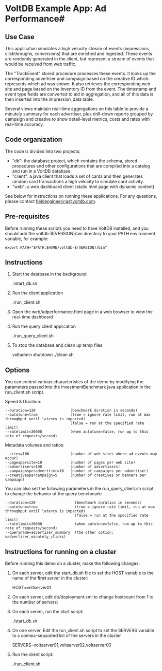 # VoltDB Example App: Ad Performance#

Use Case
--------
This application simulates a high velocity stream of events (impressions, clickthroughs, conversions) that are enriched and ingested.  These events are randomly generated in the client, but represent a stream of events that would be received from web traffic.

The "TrackEvent" stored procedure processes these events.  It looks up the corresponding advertiser and campaign based on the creative ID which represents which ad was shown.  It also retrieves the corresponding web site and page based on the inventory ID from the event.  The timestamp and event type fields are converted to aid in aggregation, and all of this data is then inserted into the impression_data table.

Several views maintain real-time aggregations on this table to provide a minutely summary for each advertiser, plus drill-down reports grouped by campaign and creative to show detail-level metrics, costs and rates with real-time accuracy.

Code organization
-----------------
The code is divided into two projects:

- "db": the database project, which contains the schema, stored procedures and other configurations that are compiled into a catalog and run in a VoltDB database.  
- "client": a java client that loads a set of cards and then generates random card transactions a high velocity to simulate card activity.
- "web": a web dashboard client (static html page with dynamic content)

See below for instructions on running these applications.  For any questions, 
please contact fieldengineering@voltdb.com.

Pre-requisites
--------------
Before running these scripts you need to have VoltDB installed, and you should add the voltdb-$(VERSION)/bin directory to your PATH environment variable, for example:

    export PATH="$PATH:$HOME/voltdb-$(VERSION)/bin"


Instructions
------------

1. Start the database in the background

    ./start_db.sh
     
2. Run the client application

    ./run_client.sh

3. Open the web/adperformance.html page in a web browser to view the real-time dashboard

4. Run the query client application

    ./run_query_client.sh

5. To stop the database and clean up temp files

    voltadmin shutdown
    ./clean.sh


Options
-------
You can control various characteristics of the demo by modifying the parameters passed into the InvestmentBenchmark java application in the run_client.sh script.

Speed & Duration:

    --duration=120                (benchmark duration in seconds)
    --autotune=true               (true = ignore rate limit, run at max throughput until latency is impacted)
                                  (false = run at the specified rate limit)
    --ratelimit=20000             (when autotune=false, run up to this rate of requests/second)

Metadata volumes and ratios:

    --sites=100                   (number of web sites where ad events may occur)
    --pagespersite=10             (number of pages per web site)
    --advertisers=100             (number of advertisers)
    --campaignsperadvertiser=10   (number of campaigns per advertiser)
    --creativespercampaign=5      (number of creatives or banners per campaign)

You can also set the following parameters in the run_query_client.sh script to change the behavior of the query benchmark:

    --duration=120                  (benchmark duration in seconds)
    --autotune=true                 (true = ignore rate limit, run at max throughput until latency is impacted)
                                    (false = run at the specified rate limit)
    --ratelimit=20000               (when autotune=false, run up to this rate of requests/second)
    --queryname=advertiser_summary  (the other option: =advertiser_minutely_clicks)

Instructions for running on a cluster
-------------------------------------

Before running this demo on a cluster, make the following changes:

1. On each server, edit the start_db.sh file to set the HOST variable to the name of the **first** server in the cluster:
    
    HOST=voltserver01
    
2. On each server, edit db/deployment.xml to change hostcount from 1 to the number of servers:

    <cluster hostcount="1" sitesperhost="3" kfactor="0" />

4. On each server, run the start script:

    ./start_db.sh
    
5. On one server, Edit the run_client.sh script to set the SERVERS variable to a comma-separated list of the servers in the cluster

    SERVERS=voltserver01,voltserver02,voltserver03
    
6. Run the client script:

    ./run_client.sh



